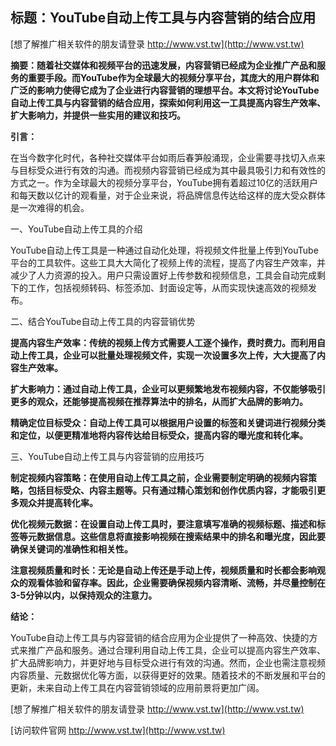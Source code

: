 ## **标题：YouTube自动上传工具与内容营销的结合应用**

[想了解推广相关软件的朋友请登录 http://www.vst.tw](http://www.vst.tw)

**摘要：随着社交媒体和视频平台的迅速发展，内容营销已经成为企业推广产品和服务的重要手段。而YouTube作为全球最大的视频分享平台，其庞大的用户群体和广泛的影响力使得它成为了企业进行内容营销的理想平台。本文将讨论YouTube自动上传工具与内容营销的结合应用，探索如何利用这一工具提高内容生产效率、扩大影响力，并提供一些实用的建议和技巧。**

**引言：**

在当今数字化时代，各种社交媒体平台如雨后春笋般涌现，企业需要寻找切入点来与目标受众进行有效的沟通。而视频内容营销已经成为其中最具吸引力和有效性的方式之一。作为全球最大的视频分享平台，YouTube拥有着超过10亿的活跃用户和每天数以亿计的观看量，对于企业来说，将品牌信息传达给这样的庞大受众群体是一次难得的机会。

一、YouTube自动上传工具的介绍

YouTube自动上传工具是一种通过自动化处理，将视频文件批量上传到YouTube平台的工具软件。这些工具大大简化了视频上传的流程，提高了内容生产效率，并减少了人力资源的投入。用户只需设置好上传参数和视频信息，工具会自动完成剩下的工作，包括视频转码、标签添加、封面设定等，从而实现快速高效的视频发布。

二、结合YouTube自动上传工具的内容营销优势

**提高内容生产效率：传统的视频上传方式需要人工逐个操作，费时费力。而利用自动上传工具，企业可以批量处理视频文件，实现一次设置多次上传，大大提高了内容生产效率。**

**扩大影响力：通过自动上传工具，企业可以更频繁地发布视频内容，不仅能够吸引更多的观众，还能够提高视频在推荐算法中的排名，从而扩大品牌的影响力。**

**精确定位目标受众：自动上传工具可以根据用户设置的标签和关键词进行视频分类和定位，以便更精准地将内容传达给目标受众，提高内容的曝光度和转化率。**

三、YouTube自动上传工具与内容营销的应用技巧

**制定视频内容策略：在使用自动上传工具之前，企业需要制定明确的视频内容策略，包括目标受众、内容主题等。只有通过精心策划和创作优质内容，才能吸引更多观众并提高转化率。**

**优化视频元数据：在设置自动上传工具时，要注意填写准确的视频标题、描述和标签等元数据信息。这些信息将直接影响视频在搜索结果中的排名和曝光度，因此要确保关键词的准确性和相关性。**

**注意视频质量和时长：无论是自动上传还是手动上传，视频质量和时长都会影响观众的观看体验和留存率。因此，企业需要确保视频内容清晰、流畅，并尽量控制在3-5分钟以内，以保持观众的注意力。**

**结论：**

YouTube自动上传工具与内容营销的结合应用为企业提供了一种高效、快捷的方式来推广产品和服务。通过合理利用自动上传工具，企业可以提高内容生产效率、扩大品牌影响力，并更好地与目标受众进行有效的沟通。然而，企业也需注意视频内容质量、元数据优化等方面，以获得更好的效果。随着技术的不断发展和平台的更新，未来自动上传工具在内容营销领域的应用前景将更加广阔。

[想了解推广相关软件的朋友请登录 http://www.vst.tw](http://www.vst.tw)


[访问软件官网 http://www.vst.tw](http://www.vst.tw)
